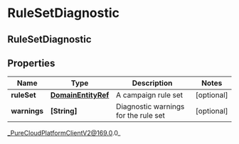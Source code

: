 # RuleSetDiagnostic

## RuleSetDiagnostic

## Properties

|Name | Type | Description | Notes|
|------------ | ------------- | ------------- | -------------|
| **ruleSet** | [**DomainEntityRef**](DomainEntityRef) | A campaign rule set | [optional] |
| **warnings** | **[String]** | Diagnostic warnings for the rule set | [optional] |



_PureCloudPlatformClientV2@169.0.0_
